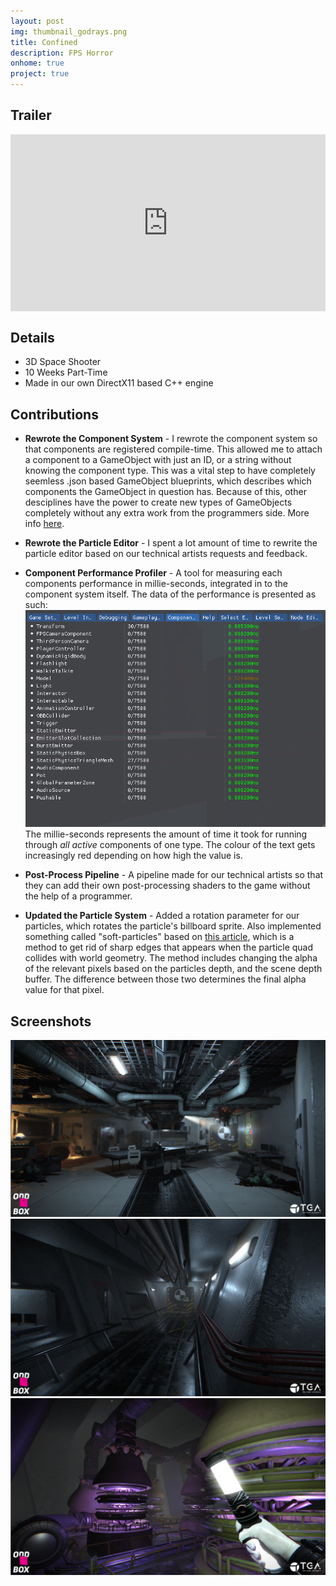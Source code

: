 ```yaml
---
layout: post
img: thumbnail_godrays.png
title: Confined
description: FPS Horror
onhome: true
project: true
---
```

## Trailer
<style>.embed-container { position: relative; padding-bottom: 56.25%; height: 0; overflow: hidden; max-width: 100%; } .embed-container iframe, .embed-container object, .embed-container embed { position: absolute; top: 0; left: 0; width: 100%; height: 100%; }</style><div class='embed-container'><iframe src='https://www.youtube.com/embed/tDxg2ky3iww' frameborder='0' allowfullscreen></iframe></div>

## Details
- 3D Space Shooter
- 10 Weeks Part-Time
- Made in our own DirectX11 based C++ engine

## Contributions
- **Rewrote the Component System** - I rewrote the component system so that components are registered compile-time. This allowed me to attach a component to a GameObject with just an ID, or a string without knowing the component type. This was a vital step to have completely seemless .json based GameObject blueprints, which describes which components the GameObject in question has. Because of this, other desciplines have the power to create new types of GameObjects completely without any extra work from the programmers side. More info [here](https://www.andreaswinthersorman.com/Component-System/).

- **Rewrote the Particle Editor** - I spent a lot amount of time to rewrite the particle editor based on our technical artists requests and feedback.

- **Component Performance Profiler** - A tool for measuring each components performance in millie-seconds, integrated in to the component system itself. The data of the performance is presented as such:
![](../assets/img/component_performance.png)
The millie-seconds represents the amount of time it took for running through _all active_ components of one type. The colour of the text gets increasingly red depending on how high the value is.

- **Post-Process Pipeline** - A pipeline made for our technical artists so that they can add their own post-processing shaders to the game without the help of a programmer.

- **Updated the Particle System** - Added a rotation parameter for our particles, which rotates the particle's billboard sprite. Also implemented something called "soft-particles" based on [this article](http://blog.wolfire.com/2010/04/Soft-Particles), which is a method to get rid of sharp edges that appears when the particle quad collides with world geometry. The method includes changing the alpha of the relevant pixels based on the particles depth, and the scene depth buffer. The difference between those two determines the final alpha value for that pixel. 

## Screenshots
![](../assets/img/confined_01.png)
![](../assets/img/confined_02.png)
![](../assets/img/confined_03.png)

